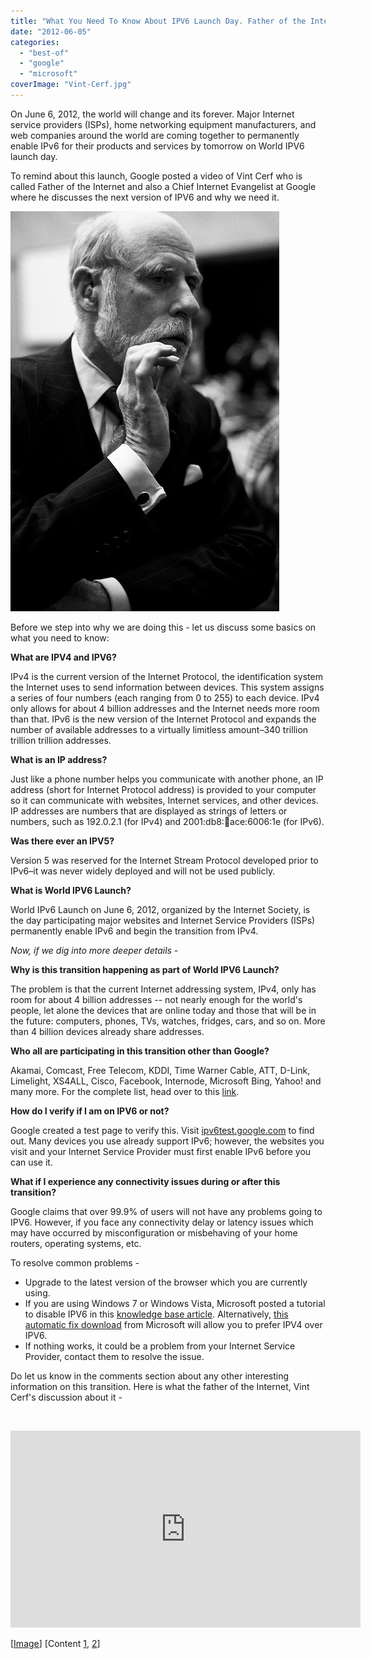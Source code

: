 ```yaml
---
title: "What You Need To Know About IPV6 Launch Day. Father of the Internet Discusses Why We Need It [Video]"
date: "2012-06-05"
categories: 
  - "best-of"
  - "google"
  - "microsoft"
coverImage: "Vint-Cerf.jpg"
---
```


On June 6, 2012, the world will change and its forever. Major Internet service providers (ISPs), home networking equipment manufacturers, and web companies around the world are coming together to permanently enable IPv6 for their products and services by tomorrow on World IPV6 launch day.

To remind about this launch, Google posted a video of Vint Cerf who is called Father of the Internet and also a Chief Internet Evangelist at Google where he discusses the next version of IPV6 and why we need it.

[![](images/Vint-Cerf.jpg "Vint Cerf")](http://iCosmoGeek.com/wp-content/uploads/2012/06/Vint-Cerf.jpg)

Before we step into why we are doing this - let us discuss some basics on what you need to know:

**What are IPV4 and IPV6?**

IPv4 is the current version of the Internet Protocol, the identification system the Internet uses to send information between devices. This system assigns a series of four numbers (each ranging from 0 to 255) to each device. IPv4 only allows for about 4 billion addresses and the Internet needs more room than that. IPv6 is the new version of the Internet Protocol and expands the number of available addresses to a virtually limitless amount–340 trillion trillion trillion addresses.

**What is an IP address?**

Just like a phone number helps you communicate with another phone, an IP address (short for Internet Protocol address) is provided to your computer so it can communicate with websites, Internet services, and other devices. IP addresses are numbers that are displayed as strings of letters or numbers, such as 192.0.2.1 (for IPv4) and 2001:db8::1234:ace:6006:1e (for IPv6).

**Was there ever an IPV5?**

Version 5 was reserved for the Internet Stream Protocol developed prior to IPv6–it was never widely deployed and will not be used publicly.

**What is World IPV6 Launch?**

World IPv6 Launch on June 6, 2012, organized by the Internet Society, is the day participating major websites and Internet Service Providers (ISPs) permanently enable IPv6 and begin the transition from IPv4.

_Now, if we dig into more deeper details -_

**Why is this transition happening as part of World IPV6 Launch?**

The problem is that the current Internet addressing system, IPv4, only has room for about 4 billion addresses -- not nearly enough for the world's people, let alone the devices that are online today and those that will be in the future: computers, phones, TVs, watches, fridges, cars, and so on. More than 4 billion devices already share addresses.

**Who all are participating in this transition other than Google?**

Akamai, Comcast, Free Telecom, KDDI, Time Warner Cable, ATT, D-Link, Limelight, XS4ALL, Cisco, Facebook, Internode, Microsoft Bing, Yahoo! and many more. For the complete list, head over to this [link](http://www.worldipv6launch.org/participants/).

**How do I verify if I am on IPV6 or not?**

Google created a test page to verify this. Visit [ipv6test.google.com](http://ipv6test.google.com/) to find out. Many devices you use already support IPv6; however, the websites you visit and your Internet Service Provider must first enable IPv6 before you can use it.

**What if I experience any connectivity issues during or after this transition?**

Google claims that over 99.9% of users will not have any problems going to IPV6. However, if you face any connectivity delay or latency issues which may have occurred by misconfiguration or misbehaving of your home routers, operating systems, etc.

To resolve common problems -

- Upgrade to the latest version of the browser which you are currently using.
- If you are using Windows 7 or Windows Vista, Microsoft posted a tutorial to disable IPV6 in this [knowledge base article](http://support.microsoft.com/kb/929852). Alternatively, [this automatic fix download](http://go.microsoft.com/?linkid=9728870) from Microsoft will allow you to prefer IPV4 over IPV6.
- If nothing works, it could be a problem from your Internet Service Provider, contact them to resolve the issue.

Do let us know in the comments section about any other interesting information on this transition. Here is what the father of the Internet, Vint Cerf's discussion about it -

 

<iframe src="http://www.youtube.com/embed/-Uwjt32NvVA" frameborder="0" width="560" height="315"></iframe>

\[[Image](http://www.flickr.com/photos/vannispen/3319438186/)\] \[Content [1](http://google.com/ipv6), [2](http://www.worldipv6launch.org/)\]
